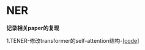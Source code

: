 # NER

**记录相关paper的复现**

1.TENER-修改transformer的self-attention结构-[[code]](https://github.com/nianxw/NER_toolkits/tree/master/tener_cluener)
